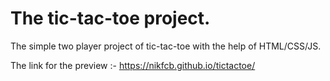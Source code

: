 # The tic-tac-toe project.

The simple two player project of tic-tac-toe with the help of HTML/CSS/JS.

The link for the preview :- https://nikfcb.github.io/tictactoe/
